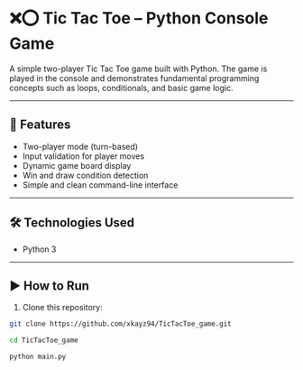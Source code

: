 # ❌⭕ Tic Tac Toe – Python Console Game

A simple two-player Tic Tac Toe game built with Python. The game is played in the console and demonstrates fundamental programming concepts such as loops, conditionals, and basic game logic.

---

## 🎯 Features

- Two-player mode (turn-based)
- Input validation for player moves
- Dynamic game board display
- Win and draw condition detection
- Simple and clean command-line interface

---

## 🛠 Technologies Used

- Python 3

---

## ▶️ How to Run

1. Clone this repository:
```bash
git clone https://github.com/xkayz94/TicTacToe_game.git

cd TicTacToe_game

python main.py
